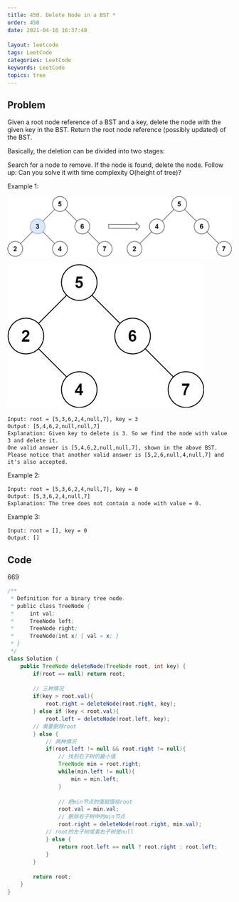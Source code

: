 ```yaml
---
title: 450. Delete Node in a BST *
order: 450
date: 2021-04-16 16:37:48

layout: leetcode
tags: LeetCode
categories: LeetCode
keywords: LeetCode
topics: tree
---
```


## Problem

Given a root node reference of a BST and a key, delete the node with the given key in the BST. Return the root node reference (possibly updated) of the BST.

Basically, the deletion can be divided into two stages:

Search for a node to remove.
If the node is found, delete the node.
Follow up: Can you solve it with time complexity O(height of tree)?

Example 1:

![image tooltip here](./assets/450-1.jpeg)

![image tooltip here](./assets/450-2.jpeg)

```
Input: root = [5,3,6,2,4,null,7], key = 3
Output: [5,4,6,2,null,null,7]
Explanation: Given key to delete is 3. So we find the node with value 3 and delete it.
One valid answer is [5,4,6,2,null,null,7], shown in the above BST.
Please notice that another valid answer is [5,2,6,null,4,null,7] and it's also accepted.
```

Example 2:

```
Input: root = [5,3,6,2,4,null,7], key = 0
Output: [5,3,6,2,4,null,7]
Explanation: The tree does not contain a node with value = 0.
```

Example 3:

```
Input: root = [], key = 0
Output: []
```

## Code

669

```java
/**
 * Definition for a binary tree node.
 * public class TreeNode {
 *     int val;
 *     TreeNode left;
 *     TreeNode right;
 *     TreeNode(int x) { val = x; }
 * }
 */
class Solution {
    public TreeNode deleteNode(TreeNode root, int key) {
        if(root == null) return root;

        // 三种情况
        if(key > root.val){
            root.right = deleteNode(root.right, key);
        } else if (key < root.val){
            root.left = deleteNode(root.left, key);
        // 需要删除root
        } else {
            // 两种情况
            if(root.left != null && root.right != null){
                // 找到右子树的最小值
                TreeNode min = root.right;
                while(min.left != null){
                    min = min.left;
                }

                // 把min节点的值赋值给root
                root.val = min.val;
                // 删除右子树中的min节点
                root.right = deleteNode(root.right, min.val);
            // root的左子树或者右子树是null
            } else {
                return root.left == null ? root.right : root.left;
            }
        }

        return root;
    }
}
```
